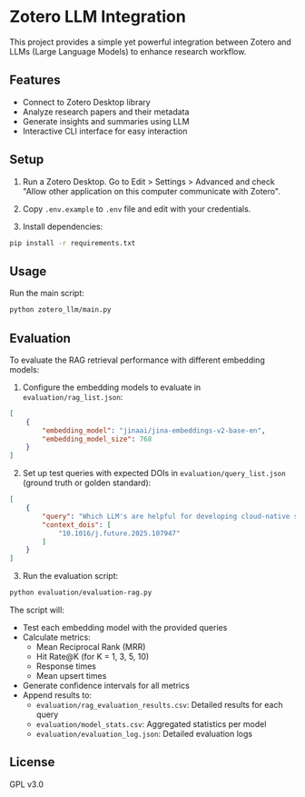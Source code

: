 # Zotero LLM Integration

This project provides a simple yet powerful integration between Zotero and LLMs (Large Language Models) to enhance research workflow.

## Features

- Connect to Zotero Desktop library
- Analyze research papers and their metadata
- Generate insights and summaries using LLM
- Interactive CLI interface for easy interaction

## Setup

1. Run a Zotero Desktop. Go to Edit > Settings > Advanced and check "Allow other application on this computer communicate with Zotero".
2. Copy `.env.example` to `.env` file and edit with your credentials.

3. Install dependencies:
```bash
pip install -r requirements.txt
```

## Usage

Run the main script:
```bash
python zotero_llm/main.py
```

## Evaluation

To evaluate the RAG retrieval performance with different embedding models:

1. Configure the embedding models to evaluate in `evaluation/rag_list.json`:
```json
[
    {
        "embedding_model": "jinaai/jina-embeddings-v2-base-en",
        "embedding_model_size": 768
    }
]
```

2. Set up test queries with expected DOIs in `evaluation/query_list.json` (ground truth or golden standard):
```json
[
    {
        "query": "Which LLM's are helpful for developing cloud-native software?",
        "context_dois": [
            "10.1016/j.future.2025.107947"
        ]
    }
]
```

3. Run the evaluation script:
```bash
python evaluation/evaluation-rag.py
```

The script will:
- Test each embedding model with the provided queries
- Calculate metrics:
  - Mean Reciprocal Rank (MRR)
  - Hit Rate@K (for K = 1, 3, 5, 10)
  - Response times
  - Mean upsert times
- Generate confidence intervals for all metrics
- Append results to:
  - `evaluation/rag_evaluation_results.csv`: Detailed results for each query
  - `evaluation/model_stats.csv`: Aggregated statistics per model
  - `evaluation/evaluation_log.json`: Detailed evaluation logs

## License

GPL v3.0
